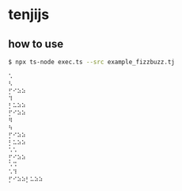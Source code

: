 # tenjijs

## how to use

```sh
$ npx ts-node exec.ts --src example_fizzbuzz.tj
```

```txt
⠡
⠣
⡋⠊⠵⠵
⠹
⡃⠥⠵⠵
⡋⠊⠵⠵
⠻
⠳
⡋⠊⠵⠵
⡃⠥⠵⠵
⠡⠡
⡋⠊⠵⠵
⠡⠩
⠡⠹
⡋⠊⠵⠵⡃⠥⠵⠵
```


